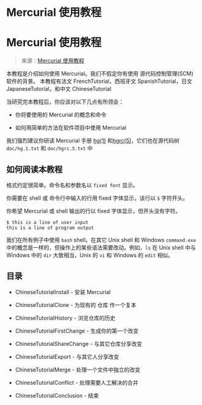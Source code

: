 # Mercurial 使用教程

# Mercurial 使用教程

> 来源：[Mercurial 使用教程](https://www.mercurial-scm.org/wiki/ChineseTutorial)

本教程是介绍如何使用 Mercurial。我们不假定你有使用 源代码控制管理(SCM) 软件的背景。 本教程有法文 FrenchTutorial，西班牙文 SpanishTutorial，日文 JapaneseTutorial，和中文 ChineseTutorial

当研究完本教程后，你应该对以下几点有所领会：

*   你将要使用的 Mercurial 的概念和命令

*   如何用简单的方法在软件项目中使用 Mercurial

我们强烈建议你研读 Mercurial 手册 [hg(1)](http://www.selenic.com/mercurial/hg.1.html) 和[hgrc(5)](http://www.selenic.com/mercurial/hgrc.5.html)，它们也在源代码树 `doc/hg.1.txt` 和 `doc/hgrc.5.txt` 中

## 如何阅读本教程

格式约定很简单。命令名和参数名以 `fixed font` 显示。

你需要在 shell 或 命令行中输入的行用 fixed 字体显示，该行以 `$` 字符开头。

你希望 Mercurial 或 shell 输出的行以 fixed 字体显示，但开头没有字符。

```
$ this is a line of user input
this is a line of program output 
```

我们在所有例子中使用 `bash` shell。在其它 Unix shell 和 Windows `command.exe` 中的概念是一样的，但操作上的某些语法需要改动。例如，`ls` 在 Unix shell 中与 Windows 中的 `dir` 大致相当，Unix 的 `vi` 和 Windows 的 `edit` 相似。

## 目录

*   ChineseTutorialInstall - 安装 Mercurial

*   ChineseTutorialClone - 为现有的 仓库 作一个复本

*   ChineseTutorialHistory - 浏览仓库的历史

*   ChineseTutorialFirstChange - 生成你的第一个改变

*   ChineseTutorialShareChange - 与其它仓库分享改变

*   ChineseTutorialExport - 与其它人分享改变

*   ChineseTutorialMerge - 处理一个文件中独立的改变

*   ChineseTutorialConflict - 处理需要人工解决的合并

*   ChineseTutorialConclusion - 结束